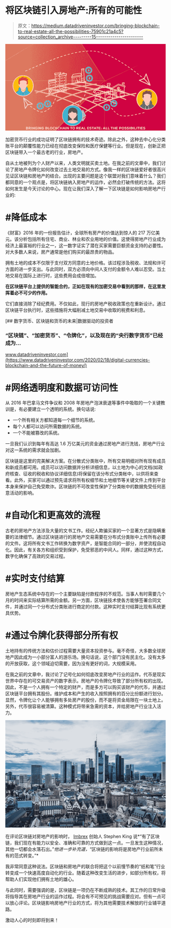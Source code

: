 # 将区块链引入房地产:所有的可能性

> 原文：<https://medium.datadriveninvestor.com/bringing-blockchain-to-real-estate-all-the-possibilities-75901c21a4c5?source=collection_archive---------15----------------------->

![](img/41586efc460a6c388bea92419e414b44.png)

加密货币行业的成功证明了区块链拥有的技术奇迹。除此之外，这种去中心化分类账平台的颠覆性能力已经在彻底改变保险和医疗保健等行业。但是现在，创新正把区块链带入一个最古老的行业，房地产。

自从土地被列为个人财产以来，人类文明就买卖土地。在我之前的文章中，我们讨论了房地产令牌化如何改变过去土地交易的方式。像我一样的区块链爱好者很高兴见证区块链和房地产的结合。出现的主要问题是这个联盟对我们意味着什么？我们都同意的一个观点是，将区块链纳入房地产的运作，必然会打破传统的方法。这将如何发生是今天讨论的中心。现在让我们深入了解一下区块链是如何影响房地产行业的:

# #降低成本

《财富》2016 年的一份报告估计，全球所有房产的价值达到惊人的 217 万亿美元。该分析包括所有住宅、商业、林业和农业用地的价值。这使得房地产行业成为经济上最富裕的行业之一，这一数字证实了潜在买家需要巨额资金支持的必要性。对大多数人来说，房产通常是他们购买的最昂贵的物品。

拥有土地的成本不仅限于支付双方同意的土地价格。该过程涉及税收、法规和许可方面的进一步支出。与此同时，双方必须向中间人支付的金额令人难以忍受。当土地交易在国际上进行时，这些费用会成倍增加。

**在区块链平台上提供的智能合约，正如在现有的加密交易中看到的那样，在这里发挥着必不可少的作用。**

它们直接消除了经纪费用。不仅如此，现行的房地产税收政策也在重新设计。通过区块链平台执行时，这些措施将大幅削减土地交易中收取的税费和利息。

[](https://www.datadriveninvestor.com/2020/02/18/digital-currencies-blockchain-and-the-future-of-money/) [## 数字货币、区块链和货币的未来|数据驱动的投资者

### “区块链”、“加密货币”、“令牌化”，以及现在的“央行数字货币”已经成为…

www.datadriveninvestor.com](https://www.datadriveninvestor.com/2020/02/18/digital-currencies-blockchain-and-the-future-of-money/) 

# #网络透明度和数据可访问性

从 2016 年巴拿马文件争议和 2008 年房地产泡沫衰退等事件中吸取的一个关键教训是，有必要建立一个透明的系统。换句话说:

*   一个所有相关方都知道每一个细节的系统。
*   每个人都可以访问所需数据的系统。
*   一个不能被篡改的系统。

一旦我们认识到每年有高达 1.6 万亿美元的资金通过房地产进行洗钱，房地产行业对这一系统的需求就会加剧。

区块链是这里的完美解决方案。在分散式分类账中，所有交易明细对所有现有成员和新成员都可用。成员可以访问数据并分析详细信息，以土地为中心的文档(如政府核查、征收的税收和协议详细信息)将保留在该分布式分类帐中，以供将来查看。此外，买家可以通过预先请求将所有权细节和土地细节等关键文件上传到平台本身来保护自己免受欺诈。区块链的不可改变性保护了分类帐中的数据免受任何恶意活动的影响。

# #自动化和更高效的流程

古老的房地产方法涉及大量的文书工作。经纪人欺骗买家的一个显著方式是隐瞒重要的法律细节。通过区块链进行的房地产交易需要在分布式分类账中上传所有必要的文件。这将所有文书工作转换为数字资产，是智能合同的一部分，并使流程自动化。因此，有关各方和组织受到保护，免受邪恶的中间人。同样，通过这种方式，数字化确保了高效的交易过程。

# #实时支付结算

房地产生态系统中存在的一个主要缺陷是付款程序的不规范。当事人有时需要几个月的时间来实际结算所需的金额。另一方面，区块链技术使各方能够签署合同文件，并通过同一个分布式分类账进行商定的付款。这种实时支付结算比现有系统更具优势。

# #通过令牌化获得部分所有权

土地持有的传统方法和估价过程需要大量资本投资参与。毫不奇怪，大多数全球房地产因此成为一小部分富人的游乐场。换句话说，这个部门没有民主化。没有太多的开放获取，这个领域迫切需要，因为没有更好的词，大规模采用。

在我之前的文章中，我讨论了记号化如何彻底改变房地产行业的运作。代币是现实世界中存在的可交易资产的数字表示。房地产的令牌化导致了部分所有权的出现。因此，不是一个人拥有一个特定的财产，而是多方可以购买该财产的代币，并通过区块链平台拥有其股份。维护成本和产生的收入按照拥有的百分比份额进行划分。显然，令牌化让个人能够拥有多处房产的股份，而不是将资金局限在一块土地上。另外，代币很容易被清算。这种模式将带来急需的资本，并给房地产行业注入活力。

![](img/37d3134c936991ef290a38f36da686a2.png)

在评论区块链对房地产的影响时， [Imbrex](https://imbrex.io/) 创始人 Stephen King 说*“有了区块链，我们现在有能力以安全、准确和可靠的方式做到这一点。一旦发生这种情况，其他一切都会水落石出。”*他进一步补充道，*“区块链的影响将是房地产行业前所未有的范式转变。”*

我非常同意这种说法。区块链和房地产的联合将把这个以前慢节奏的“纸和笔”行业转变成一个快速高度自动化的行业。随着这种改变生活的进步，如部分所有权，将帮助人们实现他们拥有土地的雄心。

与此同时，需要强调的是，区块链是一项仍在不断成熟的技术。其工作的日常升级将指导其在房地产行业的运作过程。将会有不可预见的挑战需要应对。但有一点可以放心评论。区块链影响房地产行业的方式，将为其他需要技术解放的行业铺平道路。

激动人心的时刻即将到来！